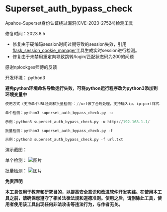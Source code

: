 # Superset_auth_bypass_check
Apahce-Superset身份认证绕过漏洞(CVE-2023-27524)检测工具


修复时间：2023.8.5
* 修复由于硬编码session时间过期导致的session失效，引用<a href="https://github.com/noraj/flask-session-cookie-manager">flask_session_cookie_manager</a>工具生成实时session进行检测。
* 修复由于未禁用重定向导致跳转/login/匹配状态码为200的问题

感谢nplookges师傅的反馈

开发环境：
python3

**避免python环境命名导致运行失败，可将python运行程序改为python3添加到环境变量中**

```python
使用方式（支持单个URL检测和批量检测）：//url做了合规处理，支持输入ip、ip:port样式

单个检测：python3 superset_auth_bypass_check.py -u

示例：python3 superset_auth_bypass_check.py -u http://192.168.1.1/

批量检测：python3 superset_auth_bypass_check.py -f

示例：python3 superset_auth_bypass_check.py -f url.txt

```

演示截图：

单个检测：
![图片](https://user-images.githubusercontent.com/50813688/234778920-e15d8736-580c-4c0d-9de1-a78a6ccc56b5.png)

批量检测：
![图片](https://user-images.githubusercontent.com/50813688/234778877-9d797ccd-b4b0-4e72-9dfa-0a90fbaafaac.png)


**免责声明**

**本工具仅用于教育和研究目的，以提高安全意识和改进软件开发实践。在使用本工具之前，请确保您遵守了相关法律法规和道德准则。使用之后，请删除此工具，使用者使用该工具出现任何非法攻击等违法行为，与作者无关。**
